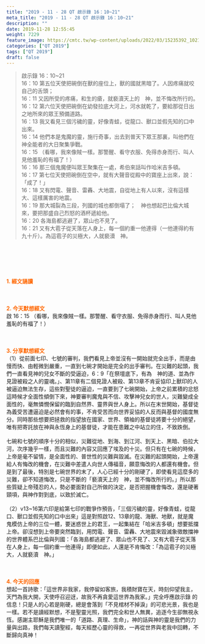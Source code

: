 ```yaml
---
title: "2019 - 11 - 28 QT 啟示錄 16：10~21"
meta_title: "2019 - 11 - 28 QT 啟示錄 16：10~21"
description: ""
date: 2019-11-28 12:55:45
weight: 7229
feature_image: https://cmtc.tw/wp-content/uploads/2022/03/15235392_10211799862337740_180693556567566654_o-1.webp
categories: ["QT 2019"]
tags: ["QT 2019"]
draft: false
---
```


<blockquote>啟示錄 16：10~21<br />
16：10 第五位天使把碗倒在獸的座位上，獸的國就黑暗了。人因疼痛就咬自己的舌頭；<br />
16：11 又因所受的疼痛，和生的瘡，就褻瀆天上的　神，並不悔改所行的。<br />
16：12 第六位天使把碗倒在幼發拉底大河上，河水就乾了，要給那從日出之地所來的眾王預備道路。<br />
16：13 我又看見三個污穢的靈，好像青蛙，從龍口、獸口並假先知的口中出來。<br />
16：14 他們本是鬼魔的靈，施行奇事，出去到普天下眾王那裏，叫他們在　神全能者的大日聚集爭戰。<br />
16：15 （看哪，我來像賊一樣。那警醒、看守衣服、免得赤身而行、叫人見他羞恥的有福了！）<br />
16：16 那三個鬼魔便叫眾王聚集在一處，希伯來話叫作哈米吉多頓。<br />
16：17 第七位天使把碗倒在空中，就有大聲音從殿中的寶座上出來，說：「成了！」<br />
16：18 又有閃電、聲音、雷轟、大地震，自從地上有人以來，沒有這樣大、這樣厲害的地震。<br />
16：19 那大城裂為三段，列國的城也都倒塌了；　神也想起巴比倫大城來，要把那盛自己烈怒的酒杯遞給他。<br />
16：20 各海島都逃避了，眾山也不見了。<br />
16：21 又有大雹子從天落在人身上，每一個約重一他連得（一他連得約有九十斤）。為這雹子的災極大，人就褻瀆　神。</blockquote><br />
&nbsp;<br />
<br />
&nbsp;<br />
<br />
<span style="color: #ff6600;"><strong>1. </strong><strong>經文誦讀</strong></span><br />
<br />
<span style="color: #ff6600;"><strong> </strong></span><br />
<br />
<span style="color: #ff6600;"><strong>2. 今天默想</strong><strong>經文<br />
</strong></span>啟 16：15 （看哪，我來像賊一樣。那警醒、看守衣服、免得赤身而行、叫人見他羞恥的有福了！）<br />
<br />
&nbsp;<br />
<br />
<span style="color: #ff6600;"><strong>3. 分享默想經文<br />
</strong></span>（1）從前面七印、七號的審判，我們看見上帝並沒有一開始就完全出手，而是由慢而快、由輕微到嚴重，一直到七碗才開始是完全的出手審判。在災難的起頭，我們一直看見神的兒女不斷的受逼迫，6：9「在祭壇底下，有為　神的道、並為作見證被殺之人的靈魂。」、第11章有二個見證人被殺、第13章不肯妥協印上獸印的人被逼迫無法生存，這些對聖徒的逼迫，一直要到了七碗開始，上帝之前累積的忿怒這時候才全面性傾倒下來，神要審判魔鬼與不信、攻擊神兒女的世人，災難變成全面性的，毫無憐憫保留的臨到自然界、靈界與世人身上。所以在末世開始，基督徒為義受苦遭逼迫是必然會有的事，不肯受苦而向世界妥協的人反而與基督的國度無分。同時那些想要把拯救的指望放在國家、世界、領袖的基督徒將要十分的絕望，唯有把寄託放在神與永恆身上的基督徒，才能在患難之中站立的住，不致跌倒。<br />
<br />
七碗和七號的順序十分的相似，災難從地、到海、到江河、到天上、黑暗、伯拉大河，次序幾乎一樣，而且災難的內容又回應了埃及的十災。但只有在七碗的時候，上帝是毫不留情，是全面性的、普世性的災難與毀滅。在災難的起頭開始，上帝還給人有悔改的機會，在災難中差遣人向世人傳福音，願意悔改的人都還有機會。但是到了最後，特別是七碗世界的末了，人心已經十分的剛硬了，即使看見這麼多的災難，卻不知道悔改，只是不斷的「褻瀆天上的　神，並不悔改所行的。」所以那些質疑上帝殘忍的人，勢必要面對自己所做的決定，是否把握機會悔改，還是硬著頸項，與神作對到底，以致於滅亡。<br />
<br />
（2）v13~16第六印是給第七印的戰爭作預告，「三個污穢的靈，好像青蛙，從龍口、獸口並假先知的口中出來」這是對照啟12、13章的龍、海獸、地獸，就是魔鬼模仿上帝的三位一體，要迷惑世上的君王，一起集結在「哈米吉多頓」想要抵擋上帝。卻沒想到上帝要突然臨到，用閃電、聲音、雷轟、大地震來毀滅象徵敵擋神的世界體系巴比倫與列國：「各海島都逃避了、眾山也不見了、又有大雹子從天落在人身上，每一個約重一他連得」即便如此，人還是不肯悔改：「為這雹子的災極大，人就褻瀆　神。」<br />
<br />
&nbsp;<br />
<br />
<span style="color: #ff6600;"><strong>4. 今天的回應<br />
</strong></span>想起一首詩歌：「這世界非我家，我停留如客旅，我積財寶在天，時刻仰望我主，天門為我大開，天使呼召迎迓，故我不再貪愛這世界為我家。」完全呼應啟示錄 的信息！只是人的心若是剛硬，總是會落到「不見棺材不掉淚」的可悲光景，我也是一樣。若不是讀經默想，不是聖靈光照，我們完全和世人無異，追逐今生卻無視永恆。感謝主耶穌是我們唯一的「道路、真理、生命」，神的話與神的靈是我們的力量與出路，我們每天讀聖經，每天經歷心靈的得救，一再從世界與老我中回轉，不斷歸向真神！<br />
<br />
&nbsp;
        